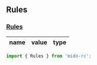 ## Rules

### [Rules](https://zyxpz.github.io/mido-react-rc/dist/Rules/Rules.html)

name|value|type
---|:--:|---:


```js
import { Rules } from 'mido-rc';
```